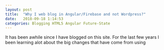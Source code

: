 ```yaml
---
layout: post
title:  "Why I web blog in Angular/Firebase and not Wordpress?"
date:   2018-09-18 1:14:53
categories: Blogging HTML5 Angular Future-State
---
```


It has been awhile since I have blogged on this site. For the last few years I been learning alot about the big changes that have come from using  
